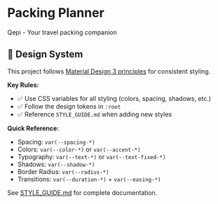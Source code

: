 # Packing Planner
Qepi - Your travel packing companion

## 🎨 Design System

This project follows [Material Design 3 principles](./STYLE_GUIDE.md) for consistent styling.

**Key Rules:**
- ✅ Use CSS variables for all styling (colors, spacing, shadows, etc.)
- ✅ Follow the design tokens in `:root`
- ✅ Reference `STYLE_GUIDE.md` when adding new styles

**Quick Reference:**
- Spacing: `var(--spacing-*)` 
- Colors: `var(--color-*)` or `var(--accent-*)`
- Typography: `var(--text-*)` or `var(--text-fixed-*)`
- Shadows: `var(--shadow-*)`
- Border Radius: `var(--radius-*)`
- Transitions: `var(--duration-*)` + `var(--easing-*)`

See [STYLE_GUIDE.md](./STYLE_GUIDE.md) for complete documentation.
